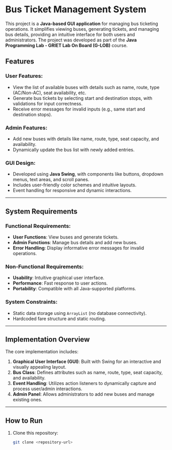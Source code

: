 # Bus Ticket Management System

This project is a **Java-based GUI application** for managing bus ticketing operations. It simplifies viewing buses, generating tickets, and managing bus details, providing an intuitive interface for both users and administrators. The project was developed as part of the **Java Programming Lab - GRIET Lab On Board (G-LOB)** course.

## Features

### User Features:
- View the list of available buses with details such as name, route, type (AC/Non-AC), seat availability, etc.
- Generate bus tickets by selecting start and destination stops, with validations for input correctness.
- Receive error messages for invalid inputs (e.g., same start and destination stops).

### Admin Features:
- Add new buses with details like name, route, type, seat capacity, and availability.
- Dynamically update the bus list with newly added entries.

### GUI Design:
- Developed using **Java Swing**, with components like buttons, dropdown menus, text areas, and scroll panes.
- Includes user-friendly color schemes and intuitive layouts.
- Event handling for responsive and dynamic interactions.

---

## System Requirements

### Functional Requirements:
- **User Functions**: View buses and generate tickets.
- **Admin Functions**: Manage bus details and add new buses.
- **Error Handling**: Display informative error messages for invalid operations.

### Non-Functional Requirements:
- **Usability**: Intuitive graphical user interface.
- **Performance**: Fast response to user actions.
- **Portability**: Compatible with all Java-supported platforms.

### System Constraints:
- Static data storage using `ArrayList` (no database connectivity).
- Hardcoded fare structure and static routing.

---

## Implementation Overview

The core implementation includes:
1. **Graphical User Interface (GUI)**: Built with Swing for an interactive and visually appealing layout.
2. **Bus Class**: Defines attributes such as name, route, type, seat capacity, and availability.
3. **Event Handling**: Utilizes action listeners to dynamically capture and process user/admin interactions.
4. **Admin Panel**: Allows administrators to add new buses and manage existing ones.

---

## How to Run

1. Clone this repository:
   ```bash
   git clone <repository-url>
